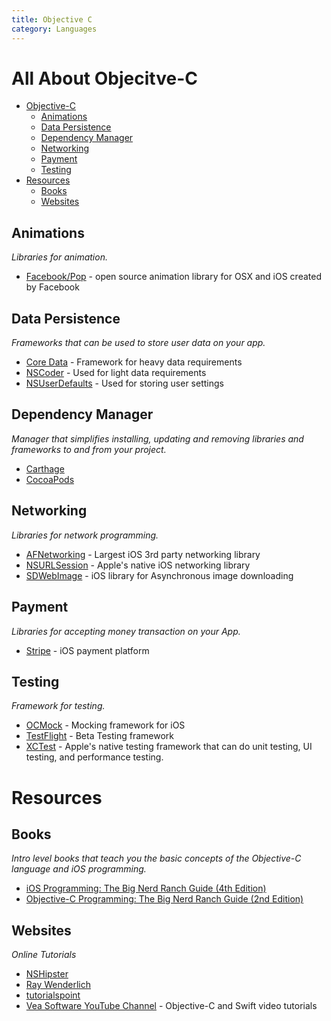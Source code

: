 ```yaml
---
title: Objective C
category: Languages
---
```


# All About Objecitve-C
- [Objective-C](#objective-c)
  - [Animations](#animations)
  - [Data Persistence](#data-persistence)
  - [Dependency Manager](#dependency-manager)
  - [Networking](#networking)
  - [Payment](#payment)
  - [Testing](#testing)
- [Resources](#resources)
  - [Books](#books)
  - [Websites](#websites)

## Animations

*Libraries for animation.*

* [Facebook/Pop](https://github.com/facebook/pop) - open source animation library for OSX and iOS created by Facebook

## Data Persistence

*Frameworks that can be used to store user data on your app.*

* [Core Data](https://developer.apple.com/library/watchos/documentation/Cocoa/Conceptual/CoreData/index.html) - Framework for heavy data requirements
* [NSCoder](https://developer.apple.com/library/ios/documentation/Cocoa/Reference/Foundation/Classes/NSCoder_Class/) - Used for light data requirements
* [NSUserDefaults](https://developer.apple.com/library/mac/documentation/Cocoa/Reference/Foundation/Classes/NSUserDefaults_Class/) - Used for storing user settings

## Dependency Manager

*Manager that simplifies installing, updating and removing libraries and frameworks to and from your project.*

* [Carthage](https://github.com/Carthage/Carthage)
* [CocoaPods](https://cocoapods.org)

## Networking

*Libraries for network programming.*

* [AFNetworking](https://github.com/AFNetworking/AFNetworking) - Largest iOS 3rd party networking library
* [NSURLSession](https://developer.apple.com/library/ios/documentation/Foundation/Reference/NSURLSession_class/index.html) - Apple's native iOS networking library
* [SDWebImage](https://github.com/rs/SDWebImage) - iOS library for Asynchronous image downloading

## Payment

*Libraries for accepting money transaction on your App.*

* [Stripe](https://stripe.com/docs/mobile/ios) - iOS payment platform

## Testing

*Framework for testing.*

* [OCMock](http://ocmock.org) - Mocking framework for iOS
* [TestFlight](https://developer.apple.com/testflight/) - Beta Testing framework
* [XCTest](https://developer.apple.com/library/ios/documentation/DeveloperTools/Conceptual/testing_with_xcode/chapters/01-introduction.html) - Apple's native testing framework that can do unit testing, UI testing, and performance testing.

# Resources

## Books

*Intro level books that teach you the basic concepts of the Objective-C language and iOS programming.*

* [iOS Programming: The Big Nerd Ranch Guide (4th Edition)](https://www.amazon.com/iOS-Programming-Ranch-Guide-Guides/dp/0321942051/ref=sr_1_7?s=books&ie=UTF8&qid=1468365404&sr=1-7&keywords=big+nerd+ranch)
* [Objective-C Programming: The Big Nerd Ranch Guide (2nd Edition)](https://www.bignerdranch.com/we-write/objective-c-programming/)

## Websites

*Online Tutorials*

* [NSHipster](http://nshipster.com)
* [Ray Wenderlich](https://www.raywenderlich.com)
* [tutorialspoint](http://www.tutorialspoint.com/objective_c/index.htm)
* [Vea Software YouTube Channel](https://www.youtube.com/user/veasoftware) - Objective-C and Swift video tutorials

